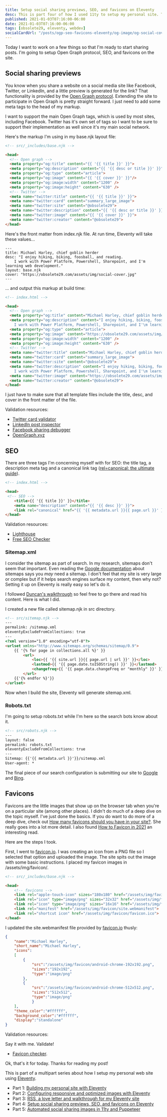 ```yaml
---
title: Setup social sharing previews, SEO, and favicons on Eleventy
desc: This is part four of how I used 11ty to setup my personal site. This is how I setup open graph protocol, search and favicons.
published: 2021-01-03T07:16:00-06:00
date: 2021-01-03T07:16:00-06:00
tags: [obsolete29, eleventy, webdev]
socialCardUrl: "/posts/ogp-seo-favicons-eleventy/og-image/og-social-cover.jpg"
---
```

Today I want to work on a few things so that I'm ready to start sharing posts. I'm going to setup Open Graph protocol, SEO, and favicons on the site.

## Social sharing previews

You know when you share a website on a social media site like Facebook, Twitter, or LinkedIn, and a little preview is generated for the link? That functionality is provided by the [Open Graph protocol](https://ogp.me). Extending the site to participate in Open Graph is pretty straight forward. I just need to add some meta tags to the head of my markup.

I want to support the main Open Graph tags, which is used by most sites, including Facebook. Twitter has it's own set of tags so I want to be sure to support their implementation as well since it's my main social network.

Here's the markup I'm using in my base.njk layout file:

```html
<!-- src/_includes/base.njk -->

<head>
  <!-- Open graph -->
  <meta property="og:title" content="{{ '{{ title }}' }}">
  <meta property="og:description" content="{{ '{{ desc or title }}' }}">
  <meta property="og:type" content="article">
  <meta property="og:image" content="{{ '{{ cover }}' }}"/>
  <meta property="og:image:width" content="1200" />
  <meta property="og:image:height" content="630" />
  <!-- Twitter -->
  <meta name="twitter:title" content="{{ '{{ title }}' }}">
  <meta name="twitter:card" content="summary_large_image">
  <meta name="twitter:site" content="@obsolete29">
  <meta name="twitter:description" content="{{ '{{ desc or title }}' }}">
  <meta name="twitter:image" content="{{ '{{ cover }}' }}">
  <meta name="twitter:creator" content="@obsolete29">
</head>
```

Here's the front matter from index.njk file. At run time, Eleventy will take these values...

```text
---
title: Michael Harley, chief goblin herder
desc: "I enjoy hiking, biking, foosball, and reading. 
    I work with Power Platform, Powershell, Sharepoint, and I'm learning web development."
layout: base.njk
cover: "https://obsolete29.com/assets/img/social-cover.jpg"
---
```

... and output this markup at build time:

```html
<!-- index.html -->

<head>
  <!-- Open graph -->
  <meta property="og:title" content="Michael Harley, chief goblin herder">
  <meta property="og:description" content="I enjoy hiking, biking, foosball, and reading. 
    I work with Power Platform, Powershell, Sharepoint, and I'\m learning web development.">
  <meta property="og:type" content="article">
  <meta property="og:image" content="https://obsolete29.com/assets/img/social-cover.jpg"/>
  <meta property="og:image:width" content="1200" />
  <meta property="og:image:height" content="630" />
  <!-- Twitter -->
  <meta name="twitter:title" content="Michael Harley, chief goblin herder">
  <meta name="twitter:card" content="summary_large_image">
  <meta name="twitter:site" content="@obsolete29">
  <meta name="twitter:description" content="I enjoy hiking, biking, foosball, and reading. 
    I work with Power Platform, Powershell, Sharepoint, and I'\m learning web development.">
  <meta name="twitter:image" content="https://obsolete29.com/assets/img/social-cover.jpg">
  <meta name="twitter:creator" content="@obsolete29">
</head>
```

I just have to make sure that all template files include the title, desc, and cover in the front matter of the file.

Validation resources:

- [Twitter card validator](https://cards-dev.twitter.com/validator)
- [LinkedIn post inspector](https://www.linkedin.com/post-inspector/)
- [Facebook sharing debugger](https://developers.facebook.com/tools/debug/)
- [OpenGraph.xyz](https://www.opengraph.xyz/)

## SEO

There are three tags I'm concerning myself with for SEO: the title tag, a description meta tag and a canonical link tag ([rel=canonical: the ultimate guide](https://yoast.com/rel-canonical/)).

```html
<!-- index.html -->

<head>
 <!-- SEO -->
    <title>{{ '{{ title }}' }}</title>
    <meta name="description" content="{{ '{{ desc }}' }}">
    <link rel="canonical" href="{{ '{{ metadata.url }}{{ page.url }}' }}">
</head>
```

Validation resources:

- [Lighthouse](https://web.dev)
- [Free SEO Checker](https://www.seobility.net/en/seocheck/)

### Sitemap.xml

I consider the sitemap as part of search. In my research, sitemaps don't seem that important. Even reading the [Google documentation](https://developers.google.com/search/docs/advanced/sitemaps/overview) about sitemaps says you *may* need a sitemap. I don't feel that my site is very large or complex but if it helps search engines surface my content, then why not? Setting it up on Eleventy is really easy so let's do it.

I followed [Duncan's walkthrough](https://www.belter.io/eleventy-sitemap/) so feel free to go there and read his content. Here is what I did.

I created a new file called sitemap.njk in src directory.

```html
<!-- src/sitemap.njk -->
---
permalink: /sitemap.xml
eleventyExcludeFromCollections: true
---
<?xml version="1.0" encoding="utf-8"?>
<urlset xmlns="http://www.sitemaps.org/schemas/sitemap/0.9">
    {{ '{% for page in collections.all %}' }}
        <url>
            <loc>{{ '{{ site.url }}{{ page.url | url }}' }}</loc>
            <lastmod>{{ '{{ page.date.toISOString() }}' }}</lastmod>
            <changefreq>{{ '{{ page.data.changeFreq or "monthly" }}' }}</changefreq>
        </url>
    {{'{% endfor %}'}}
</urlset>
```

Now when I build the site, Eleventy will generate sitemap.xml.

### Robots.txt

I'm going to setup robots.txt while I'm here so the search bots know about it.

```html
<!-- src/robots.njk -->
---
layout: false
permalink: robots.txt
eleventyExcludeFromCollections: true
---
Sitemap: {{'{{ metadata.url }}'}}/sitemap.xml
User-agent: *
```

The final piece of our search configuration is submitting our site to [Google](https://search.google.com/search-console/about) and [Bing](https://www.bing.com/webmaster/home/mysites).

## Favicons

Favicons are the little images that show up on the browser tab when you're on a particular site (among other places). I didn't do much of a deep dive on the topic myself. I've just done the basics. If you do want to do more of a deep dive, check out [How many favicons should you have in your site?](https://jec.fyi/blog/favicons-manifest). She really goes into a lot more detail. I also found [How to Favicon in 2021](https://evilmartians.com/chronicles/how-to-favicon-in-2021-six-files-that-fit-most-needs) an interesting read.

Here are the steps I took.

First, I went to [favicon.io](https://favicon.io/). I was creating an icon from a PNG file so I selected that option and uploaded the image. The site spits out the image with some basic instructions. I placed my favicon images in /assets/img/favicon/.

```html
<!-- src/_includes/base.njk -->

<head>
    <!-- favicons -->
    <link rel="apple-touch-icon" sizes="180x180" href="/assets/img/favicon/apple-touch-icon.png">
    <link rel="icon" type="image/png" sizes="32x32" href="/assets/img/favicon/favicon-32x32.png">
    <link rel="icon" type="image/png" sizes="16x16" href="/assets/img/favicon/favicon-16x16.png">
    <link rel="manifest" href="/assets/img/favicon/site.webmanifest">
    <link rel="shortcut icon" href="/assets/img/favicon/favicon.ico">
</head>
```

I updated the site.webmanifest file provided by [favicon.io](http://favicon.io) thusly:

```json
{
    "name":"Michael Harley",
    "short_name":"Michael Harley",
    "icons":
    [
        {
            "src":"/assets/img/favicon/android-chrome-192x192.png",
            "sizes":"192x192",
            "type":"image/png"
        },
        {
            "src":"/assets/img/favicon/android-chrome-512x512.png",
            "sizes":"512x512",
            "type":"image/png"
            }
    ],
    "theme_color":"#ffffff",
    "background_color":"#ffffff",
    "display":"standalone"
}
```

Validation resources:

Say it with me. Validate!

- [Favicon checker](https://realfavicongenerator.net/favicon_checker).

Ok, that's it for today. Thanks for reading my post!

<aside class="post__callout">

This is part of a multipart series about how I setup my personal web site using [Eleventy](https://11ty.dev).

- Part 1: [Building my personal site with Eleventy](/posts/building-my-personal-site-with-eleventy/)
- Part 2: [Configuring responsive and optimized images with Eleventy](/posts/configuring-responsive-images-eleventy/)
- Part 3: [RSS, a love letter and walkthrough for my Eleventy site](/posts/rss-on-eleventy/)
- Part 4: [Setup social sharing previews, SEO, and favicons on Eleventy](/posts/ogp-seo-favicons-eleventy/)
- Part 5: [Automated social sharing images in 11ty and Puppeteer](/posts/automated-social-sharing-images-eleventy-puppeteer)

</aside>